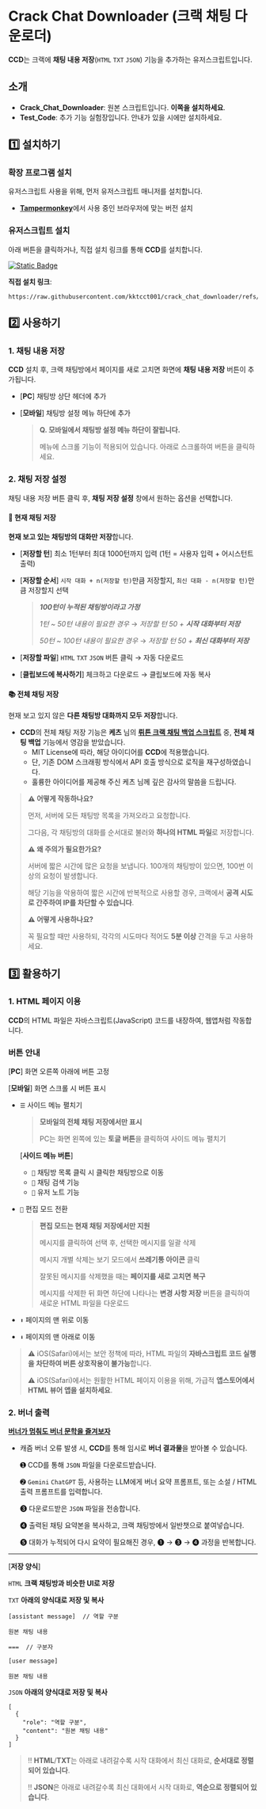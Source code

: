 # **Crack Chat Downloader (크랙 채팅 다운로더)**

**CCD**는 크랙에 **채팅 내용 저장**(`HTML` `TXT` `JSON`) 기능을 추가하는 유저스크립트입니다.

## 소개

  - **Crack_Chat_Downloader**: 원본 스크립트입니다. **이쪽을 설치하세요**.
  - **Test_Code**: 추가 기능 실험장입니다. 안내가 있을 시에만 설치하세요.

## 1️⃣ 설치하기

### 확장 프로그램 설치

유저스크립트 사용을 위해, 먼저 유저스크립트 매니저를 설치합니다.

  -   [**Tampermonkey**](https://www.tampermonkey.net/)에서 사용 중인 브라우저에 맞는 버전 설치

### 유저스크립트 설치
아래 버튼을 클릭하거나, 직접 설치 링크를 통해 **CCD**를 설치합니다.

[![Static Badge](https://img.shields.io/badge/%E2%9A%99%EF%B8%8F%20INSTALL-crack_chat_downloader-blue?style=for-the-badge)](https://github.com/kktcct001/crack_chat_downloader/raw/refs/heads/main/Crack_Chat_Downloader.user.js)

**직접 설치 링크**:

```
https://raw.githubusercontent.com/kktcct001/crack_chat_downloader/refs/heads/main/Crack_Chat_Downloader.user.js
```

## 2️⃣ 사용하기

### 1. 채팅 내용 저장

**CCD** 설치 후, 크랙 채팅방에서 페이지를 새로 고치면 화면에 **채팅 내용 저장** 버튼이 추가됩니다.

- [**PC**] 채팅방 상단 헤더에 추가
- [**모바일**] 채팅방 설정 메뉴 하단에 추가

    > **Q. 모바일에서 채팅방 설정 메뉴 하단이 잘립니다.**
    >
    > 메뉴에 스크롤 기능이 적용되어 있습니다. 아래로 스크롤하여 버튼을 클릭하세요.

### 2. 채팅 저장 설정

채팅 내용 저장 버튼 클릭 후, **채팅 저장 설정** 창에서 원하는 옵션을 선택합니다.

#### 📘 현재 채팅 저장

**현재 보고 있는 채팅방의 대화만 저장**합니다.

  -  [**저장할 턴**] 최소 1턴부터 최대 1000턴까지 입력 (1턴 = 사용자 입력 + 어시스턴트 출력)
  -  [**저장할 순서**] `시작 대화 + n(저장할 턴)`만큼 저장할지, `최신 대화 - n(저장할 턴)`만큼 저장할지 선택
  
     > ***100턴이 누적된 채팅방이라고 가정***
     >
     > *1턴 ~ 50턴 내용이 필요한 경우* → *저장할 턴 50 + **시작 대화부터 저장***
     >
     > *50턴 ~ 100턴 내용이 필요한 경우* → *저장할 턴 50 + **최신 대화부터 저장*** 
       
  -  [**저장할 파일**]  `HTML` `TXT` `JSON` 버튼 클릭 → 자동 다운로드
  -  [**클립보드에 복사하기**]  체크하고 다운로드 → 클립보드에 자동 복사

#### 📚 전체 채팅 저장

현재 보고 있지 않은 **다른 채팅방 대화까지 모두 저장**합니다. 

- **CCD**의 전체 채팅 저장 기능은 **케츠** 님의 [**뤼튼 크랙 채팅 백업 스크립트**](https://github.com/tincansimagine/crack_backup) 중, **전체 채팅 백업** 기능에서 영감을 받았습니다.
  - MIT License에 따라, 해당 아이디어를 **CCD**에 적용했습니다.
  - 단, 기존 DOM 스크래핑 방식에서 API 호출 방식으로 로직을 재구성하였습니다.
  - 훌륭한 아이디어를 제공해 주신 케츠 님께 깊은 감사의 말씀을 드립니다.

> **⚠ 어떻게 작동하나요?**
>
> 먼저, 서버에 모든 채팅방 목록을 가져오라고 요청합니다.
>
> 그다음, 각 채팅방의 대화를 순서대로 불러와 **하나의 HTML 파일**로 저장합니다.
>
> **⚠ 왜 주의가 필요한가요?**
>
> 서버에 짧은 시간에 많은 요청을 보냅니다. 100개의 채팅방이 있으면, 100번 이상의 요청이 발생합니다.
> 
> 해당 기능을 악용하여 짧은 시간에 반복적으로 사용할 경우, 크랙에서 **공격 시도로 간주하여 IP를 차단할 수 있습니다**.
>
> **⚠ 어떻게 사용하나요?**
>
> 꼭 필요할 때만 사용하되, 각각의 시도마다 적어도 **5분 이상** 간격을 두고 사용하세요.

## 3️⃣ 활용하기

### 1. HTML 페이지 이용

**CCD**의 HTML 파일은 자바스크립트(JavaScript) 코드를 내장하여, 웹앱처럼 작동합니다.

### 버튼 안내
  
[**PC**] 화면 오른쪽 아래에 버튼 고정

[**모바일**] 화면 스크롤 시 버튼 표시

- `☰` 사이드 메뉴 펼치기

    > **모바일의 전체 채팅 저장에서만 표시**
    > 
    > PC는 화면 왼쪽에 있는 **토글 버튼**을 클릭하여 사이드 메뉴 펼치기

  [**사이드 메뉴 버튼**]
  
    - `🧾` 채팅방 목록 클릭 시 클릭한 채팅방으로 이동
    - `🔎` 채팅 검색 기능
    - `📒` 유저 노트 기능
      
- `📝` 편집 모드 전환

   > **편집 모드는 현재 채팅 저장에서만 지원**
   > 
   > 메시지를 클릭하여 선택 후, 선택한 메시지를 일괄 삭제
   > 
   > 메시지 개별 삭제는 보기 모드에서 **쓰레기통 아이콘** 클릭
   > 
   > 잘못된 메시지를 삭제했을 때는 **페이지를 새로 고치면 복구**
   >
   > 메시지를 삭제한 뒤 화면 하단에 나타나는 **변경 사항 저장** 버튼을 클릭하여 새로운 HTML 파일을 다운로드

- `⬆️` 페이지의 맨 위로 이동
- `⬇️` 페이지의 맨 아래로 이동


> ⚠ iOS(Safari)에서는 보안 정책에 따라, HTML 파일의 **자바스크립트 코드 실행을 차단하여 버튼 상호작용이 불가능**합니다.
>
> ⚠ iOS(Safari)에서는 원활한 HTML 페이지 이용을 위해, 가급적 **앱스토어에서 HTML 뷰어 앱을 설치하세요**.

### 2. 버너 출력

[**버너가 멈춰도 버너 문학을 즐겨보자**](https://gall.dcinside.com/mini/board/view/?id=wrtnw&no=85829&exception_mode=recommend&page=1)

- 캐즘 버너 오류 발생 시, **CCD**를 통해 임시로 **버너 결과물**을 받아볼 수 있습니다.
  
    ➊  CCD를 통해 `JSON` 파일을 다운로드받습니다.
  
    ➋  `Gemini` `ChatGPT` 등, 사용하는 LLM에게 버너 요약 프롬프트, 또는 소설 / HTML 출력 프롬프트를 입력합니다.
  
    ➌  다운로드받은 `JSON` 파일을 전송합니다.
       
    ➍  출력된 채팅 요약본을 복사하고, 크랙 채팅방에서 일반챗으로 붙여넣습니다.

    ➎  대화가 누적되어 다시 요약이 필요해진 경우, ➊ → ➌ → ➍ 과정을 반복합니다.
  
 ---
 
[**저장 양식**]

  `HTML` **크랙 채팅방과 비슷한 UI로 저장**
     
  `TXT` **아래의 양식대로 저장 및 복사**
     
  ```
  [assistant message]  // 역할 구분

  원본 채팅 내용

  ===  // 구분자

  [user message]

  원본 채팅 내용
  ```
     
  `JSON` **아래의 양식대로 저장 및 복사**
     
  ```
  [
    {
      "role": "역할 구분",
      "content": "원본 채팅 내용"
    }
  ]
   ```
     
> ‼︎  **HTML**/**TXT**는 아래로 내려갈수록 시작 대화에서 최신 대화로, **순서대로 정렬되어 있습니다**.
> 
> ‼︎  **JSON**은 아래로 내려갈수록 최신 대화에서 시작 대화로, **역순으로 정렬되어 있습니다**.
